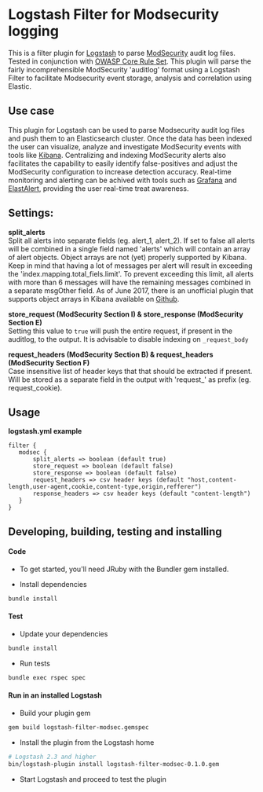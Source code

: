 # Logstash Filter for Modsecurity logging

This is a filter plugin for [Logstash](https://github.com/elastic/logstash) to parse [ModSecurity](https://github.com/SpiderLabs/ModSecurity/wiki/ModSecurity-2-Data-Formats) audit log files.
Tested in conjunction with [OWASP Core Rule Set](https://github.com/SpiderLabs/owasp-modsecurity-crs).
This plugin will parse the fairly incomprehensible ModSecurity 'auditlog' format using a Logstash Filter to facilitate Modsecurity event storage, analysis and correlation using Elastic.
## Use case
This plugin for Logstash can be used to parse Modsecurity audit log files and push them to an Elasticsearch cluster. Once the data has been indexed the user can visualize, analyze and investigate ModSecurity events with tools like [Kibana](https://github.com/elastic/kibana). Centralizing and indexing  ModSecurity alerts also facilitates the capability to easily identify false-positives and adjust the ModSecurity configuration to increase detection accuracy. Real-time monitoring and alerting can be achived with tools such as [Grafana](https://github.com/grafana/grafana) and  [ElastAlert](https://github.com/Yelp/elastalert), providing the user real-time treat awareness. 

## Settings:

**split_alerts**  
Split all alerts into separate fields (eg. alert_1, alert_2). If set to false all alerts will be combined in a single field named 'alerts' which will contain an array of alert objects. Object arrays are not (yet) properly supported by Kibana. Keep in mind that having a lot of messages per alert will result in exceeding the 'index.mapping.total_fiels.limit'. To prevent exceeding this limit, all alerts with more than 6 messages will have the remaining messages combined in a separate msgOther field.
As of June 2017, there is an unofficial plugin that supports object arrays in Kibana available on [Github](https://github.com/istresearch/kibana-object-format). 

**store_request (ModSecurity Section I) & store_response (ModSecurity Section E)**  
Setting this value to ```true``` will push the entire request, if present in the auditlog, to the output. It is advisable to disable indexing on ```_request_body```

**request_headers (ModSecurity Section B) & request_headers (ModSecurity Section F)**  
Case insensitive list of header keys that that should be extracted if present. Will be stored as a separate field in the output with 'request_' as prefix (eg. request_cookie).

## Usage
**logstash.yml example**

```
filter {
   modsec {
       split_alerts => boolean (default true)
       store_request => boolean (default false)
       store_response => boolean (default false)
       request_headers => csv header keys (default "host,content-length,user-agent,cookie,content-type,origin,refferer")
       response_headers => csv header keys (default "content-length")
   }
}
```

## Developing, building, testing and installing


#### Code
- To get started, you'll need JRuby with the Bundler gem installed.

- Install dependencies
```sh
bundle install
```

#### Test

- Update your dependencies

```sh
bundle install
```

- Run tests

```sh
bundle exec rspec spec
```


#### Run in an installed Logstash

- Build your plugin gem
```sh
gem build logstash-filter-modsec.gemspec
```
- Install the plugin from the Logstash home
```sh
# Logstash 2.3 and higher
bin/logstash-plugin install logstash-filter-modsec-0.1.0.gem
```
- Start Logstash and proceed to test the plugin